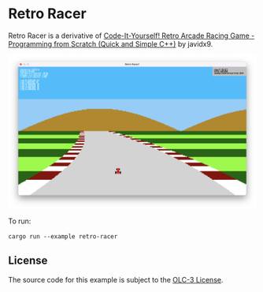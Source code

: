 # Retro Racer

Retro Racer is a derivative of [Code-It-Yourself! Retro Arcade Racing Game - Programming from Scratch (Quick and Simple
C++)](https://youtu.be/KkMZI5Jbf18) by javidx9.

![Retro Racer screenshot](screenshot.png)

To run:

```commandline
cargo run --example retro-racer
```

## License

The source code for this example is subject to the [OLC-3 License](https://github.com/OneLoneCoder/olcPixelGameEngine/blob/master/LICENCE.md).
